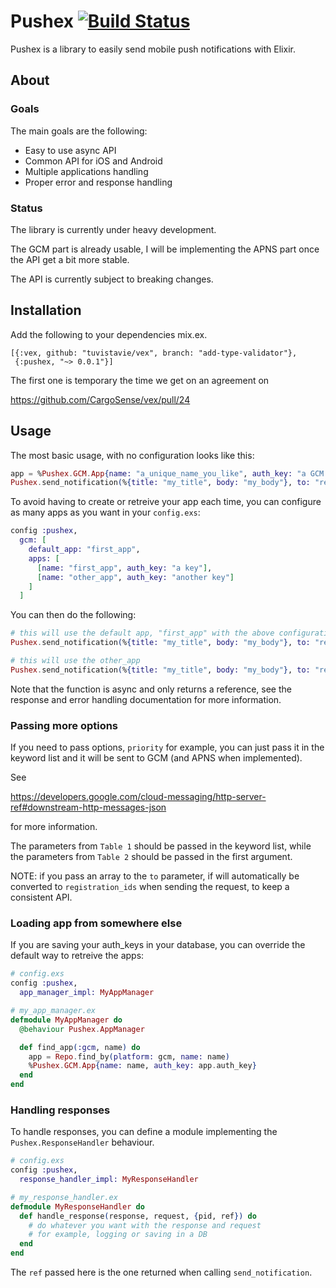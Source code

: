 # Pushex [![Build Status](https://travis-ci.org/tuvistavie/pushex.svg?branch=master)](https://travis-ci.org/tuvistavie/pushex)

Pushex is a library to easily send mobile push notifications with Elixir.

## About

### Goals

The main goals are the following:

  * Easy to use async API
  * Common API for iOS and Android
  * Multiple applications handling
  * Proper error and response handling

### Status

The library is currently under heavy development.

The GCM part is already usable, I will be implementing the APNS part
once the API get a bit more stable.

The API is currently subject to breaking changes.

## Installation

Add the following to your dependencies mix.ex.

```
[{:vex, github: "tuvistavie/vex", branch: "add-type-validator"},
 {:pushex, "~> 0.0.1"}]
```

The first one is temporary the time we get on an agreement on

https://github.com/CargoSense/vex/pull/24


## Usage

The most basic usage, with no configuration looks like this:

```elixir
app = %Pushex.GCM.App{name: "a_unique_name_you_like", auth_key: "a GCM API auth key"}
Pushex.send_notification(%{title: "my_title", body: "my_body"}, to: "registration_id", with_app: app)
```

To avoid having to create or retreive your app each time, you can configure as many apps
as you want in your `config.exs`:

```elixir
config :pushex,
  gcm: [
    default_app: "first_app",
    apps: [
      [name: "first_app", auth_key: "a key"],
      [name: "other_app", auth_key: "another key"]
    ]
  ]
```

You can then do the following:


```elixir
# this will use the default app, "first_app" with the above configuration
Pushex.send_notification(%{title: "my_title", body: "my_body"}, to: "registration_id", using: :gcm)

# this will use the other_app
Pushex.send_notification(%{title: "my_title", body: "my_body"}, to: "registration_id", using: :gcm, with_app: "other_app")
```

Note that the function is async and only returns a reference, see the response and error
handling documentation for more information.

### Passing more options

If you need to pass options, `priority` for example, you can just pass
it in the keyword list and it will be sent to GCM (and APNS when implemented).

See

https://developers.google.com/cloud-messaging/http-server-ref#downstream-http-messages-json

for more information.

The parameters from `Table 1` should be passed in the keyword list, while
the parameters from `Table 2` should be passed in the first argument.

NOTE: if you pass an array to the `to` parameter, if will automatically
be converted to `registration_ids` when sending the request, to keep a consistent API.

### Loading app from somewhere else

If you are saving your auth_keys in your database, you can override the default way to retreive the apps:

```elixir
# config.exs
config :pushex,
  app_manager_impl: MyAppManager

# my_app_manager.ex
defmodule MyAppManager do
  @behaviour Pushex.AppManager

  def find_app(:gcm, name) do
    app = Repo.find_by(platform: gcm, name: name)
    %Pushex.GCM.App{name: name, auth_key: app.auth_key}
  end
end
```

### Handling responses

To handle responses, you can define a module implementing the `Pushex.ResponseHandler` behaviour.

```elixir
# config.exs
config :pushex,
  response_handler_impl: MyResponseHandler

# my_response_handler.ex
defmodule MyResponseHandler do
  def handle_response(response, request, {pid, ref}) do
    # do whatever you want with the response and request
    # for example, logging or saving in a DB
  end
end
```

The `ref` passed here is the one returned when calling `send_notification`.
